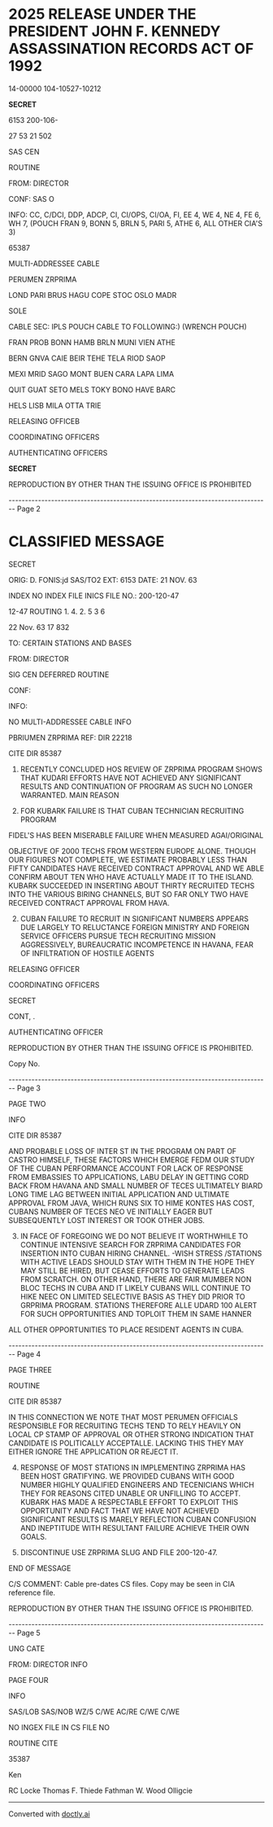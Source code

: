 # 2025 RELEASE UNDER THE PRESIDENT JOHN F. KENNEDY ASSASSINATION RECORDS ACT OF 1992

14-00000
104-10527-10212

**SECRET**

6153
200-106-

27 53 21 502

SAS CEN

ROUTINE

FROM: DIRECTOR

CONF: SAS O

INFO: CC, C/DCI, DDP, ADCP, CI, CI/OPS, CI/OA, FI, EE 4, WE 4, NE 4, FE 6, WH 7, (POUCH FRAN 9, BONN 5, BRLN 5, PARI 5, ATHE 6, ALL OTHER CIA'S 3)

65387

MULTI-ADDRESSEE CABLE

PERUMEN ZRPRIMA

LOND PARI BRUS HAGU COPE STOC OSLO MADR

SOLE

CABLE SEC: IPLS POUCH CABLE TO FOLLOWING:) (WRENCH POUCH)

FRAN PROB BONN HAMB BRLN MUNI VIEN ATHE

BERN GNVA CAIE BEIR TEHE TELA RIOD SAOP

MEXI MRID SAGO MONT BUEN CARA LAPA LIMA

QUIT GUAT SETO MELS TOKY BONO HAVE BARC

HELS LISB MILA OTTA TRIE

RELEASING OFFICEB

COORDINATING OFFICERS

AUTHENTICATING OFFICERS

**SECRET**

REPRODUCTION BY OTHER THAN THE ISSUING OFFICE IS PROHIBITED


-------------------------------------------------------------------------------- Page 2

# CLASSIFIED MESSAGE

SECRET

ORIG: D. FONIS:jd
SAS/TO2
EXT: 6153
DATE: 21 NOV. 63

INDEX
NO INDEX
FILE INICS FILE NO.: 200-120-47

12-47
ROUTING
1.
4.
2.
5
3
6

22 Nov. 63 17 832

TO: CERTAIN STATIONS AND BASES

FROM: DIRECTOR

SIG CEN
DEFERRED
ROUTINE

CONF:

INFO:

NO MULTI-ADDRESSEE CABLE INFO

PBRIUMEN ZRPRIMA
REF: DIR 22218

CITE DIR 85387

1. RECENTLY CONCLUDED HOS REVIEW OF ZRPRIMA PROGRAM SHOWS THAT KUDARI EFFORTS HAVE NOT ACHIEVED ANY SIGNIFICANT RESULTS AND CONTINUATION OF PROGRAM AS SUCH NO LONGER WARRANTED. MAIN REASON

2. FOR KUBARK FAILURE IS THAT CUBAN TECHNICIAN RECRUITING PROGRAM

FIDEL'S
HAS BEEN MISERABLE FAILURE WHEN MEASURED AGAI/ORIGINAL

OBJECTIVE OF 2000 TECHS FROM WESTERN EUROPE ALONE. THOUGH OUR FIGURES NOT COMPLETE, WE ESTIMATE PROBABLY LESS THAN FIFTY CANDIDATES HAVE RECEIVED CONTRACT APPROVAL AND WE ABLE CONFIRM ABOUT TEN WHO HAVE ACTUALLY MADE IT TO THE ISLAND. KUBARK SUCCEEDED IN INSERTING ABOUT THIRTY RECRUITED TECHS INTO THE VARIOUS BIRING CHANNELS, BUT SO FAR ONLY TWO HAVE RECEIVED CONTRACT APPROVAL FROM HAVA.

2. CUBAN FAILURE TO RECRUIT IN SIGNIFICANT NUMBERS APPEARS DUE LARGELY TO RELUCTANCE FOREIGN MINISTRY AND FOREIGN SERVICE OFFICERS PURSUE TECH RECRUITING MISSION AGGRESSIVELY, BUREAUCRATIC INCOMPETENCE IN HAVANA, FEAR OF INFILTRATION OF HOSTILE AGENTS

RELEASING OFFICER

COORDINATING OFFICERS

SECRET

CONT, .

AUTHENTICATING OFFICER

REPRODUCTION BY OTHER THAN THE ISSUING OFFICE IS PROHIBITED.

Copy No.


-------------------------------------------------------------------------------- Page 3

PAGE TWO

INFO

CITE DIR 85387

AND PROBABLE LOSS OF INTER ST IN THE PROGRAM ON PART OF CASTRO
HIMSELF, THESE FACTORS WHICH EMERGE FEDM OUR STUDY OF THE CUBAN
PERFORMANCE ACCOUNT FOR LACK OF RESPONSE FROM EMBASSIES TO
APPLICATIONS, LABU DELAY IN GETTING CORD BACK FROM HAVANA AND
SMALL NUMBER OF TECES ULTIMATELY BIARD LONG TIME LAG BETWEEN
INITIAL APPLICATION AND ULTIMATE APPROVAL FROM JAVA, WHICH RUNS
SIX TO HIME KONTES HAS COST, CUBANS NUMBER OF TECES NEO VE
INITIALLY EAGER BUT SUBSEQUENTLY LOST INTEREST OR TOOK OTHER
JOBS.

3. IN FACE OF FOREGOING WE DO NOT BELIEVE IT WORTHWHILE
   TO CONTINUE INTENSIVE SEARCH FOR ZRPRIMA CANDIDATES FOR INSERTION
   INTO CUBAN HIRING CHANNEL. -WISH STRESS /STATIONS WITH ACTIVE LEADS SHOULD STAY
   WITH THEM IN THE HOPE THEY MAY STILL BE HIRED, BUT CEASE EFFORTS
   TO GENERATE LEADS FROM SCRATCH. ON OTHER HAND, THERE ARE FAIR
   MUMBER NON BLOC TECHS IN CUBA AND IT LIKELY CUBANS WILL CONTINUE
   TO HIKE NEEC ON LIMITED SELECTIVE BASIS AS THEY DID PRIOR
   TO GRPRIMA PROGRAM. STATIONS THEREFORE ALLE UDARD 100
   ALERT FOR SUCH OPPORTUNITIES AND TOPLOIT THEM IN SAME HANNER

ALL OTHER OPPORTUNITIES TO PLACE RESIDENT AGENTS IN CUBA.


-------------------------------------------------------------------------------- Page 4

PAGE THREE

ROUTINE

CITE DIR 85387

IN THIS CONNECTION WE NOTE THAT MOST PERUMEN OFFICIALS RESPONSIBLE
FOR RECRUITING TECHS TEND TO RELY HEAVILY ON LOCAL CP STAMP OF
APPROVAL OR OTHER STRONG INDICATION THAT CANDIDATE IS POLITICALLY
ACCEPTALLE. LACKING THIS THEY MAY EITHER IGNORE THE APPLICATION
OR REJECT IT.

4. RESPONSE OF MOST STATIONS IN IMPLEMENTING ZRPRIMA HAS
   BEEN HOST GRATIFYING. WE PROVIDED CUBANS WITH GOOD NUMBER HIGHLY
   QUALIFIED ENGINEERS AND TECENICIANS WHICH THEY FOR REASONS CITED
   UNABLE OR UNFILLING TO ACCEPT. KUBARK HAS MADE A RESPECTABLE
   EFFORT TO EXPLOIT THIS OPPORTUNITY AND FACT THAT WE HAVE NOT
   ACHIEVED SIGNIFICANT RESULTS IS MARELY REFLECTION CUBAN CONFUSION
   AND INEPTITUDE WITH RESULTANT FAILURE ACHIEVE THEIR OWN GOALS.

5. DISCONTINUE USE ZRPRIMA SLUG AND FILE 200-120-47.

END OF MESSAGE

C/S COMMENT: Cable pre-dates CS files. Copy may be seen in CIA
reference file.

REPRODUCTION BY OTHER THAN THE ISSUING OFFICE IS PROHIBITED.


-------------------------------------------------------------------------------- Page 5

UNG
CATE

FROM: DIRECTOR
INFO

PAGE FOUR

INFO

SAS/LOB
SAS/NOB
WZ/5
C/WE
AC/RE
C/WE
C/WE

NO INGEX
FILE IN CS FILE NO

ROUTINE
CITE

35387

Ken

RC Locke
Thomas F. Thiede
Fathman
W. Wood
Olligcie


---
Converted with [doctly.ai](https://doctly.ai)